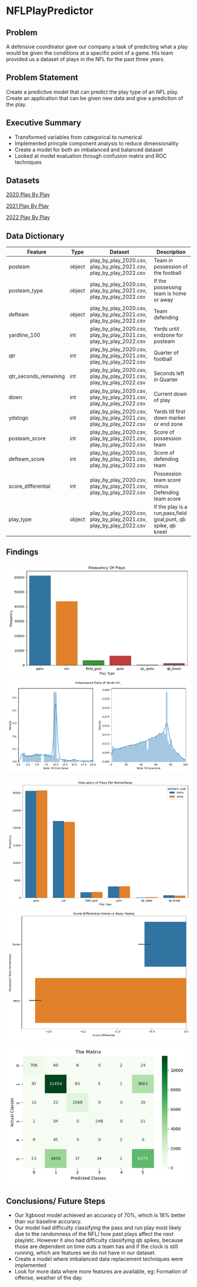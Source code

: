 # NFLPlayPredictor

## Problem
A defensive coordinator gave our company a task of predicting what a play would be given the conditions at a specific point of a game. His team provided us a dataset of plays in the NFL for the past three years.

## Problem Statement
Create a predictive model that can predict the play type of an NFL play. Create an application that can be given new data and give a prediction of the play.


## Executive Summary
* Transformed variables from categorical to numerical
* Implemented princple component analysis to reduce dimensionality
* Create a model for both an imbalanced and balanced dataset
* Looked at model evaluation through confusion matrix and ROC techniques

## Datasets
[2020 Play By Play](./data/play-by-play-2020.csv)

[2021 Play By Play](./data/play-by-play-2021.csv)

[2022 Play By Play](./data/play-by-play-2022.csv)

## Data Dictionary
|Feature|Type|Dataset|Description|
|---|---|---|---|
|posteam|object|play_by_play_2020.csv, play_by_play_2021.csv, play_by_play_2022.csv|Team in possession of the football|
|posteam_type|object|play_by_play_2020.csv, play_by_play_2021.csv, play_by_play_2022.csv|If the possessing team is home or away|
|defteam|object|play_by_play_2020.csv, play_by_play_2021.csv, play_by_play_2022.csv|Team defending|
|yardline_100|int|play_by_play_2020.csv, play_by_play_2021.csv, play_by_play_2022.csv|Yards until endzone for posteam|
|qtr|int|play_by_play_2020.csv, play_by_play_2021.csv, play_by_play_2022.csv|Quarter of football|
|qtr_seconds_remaining|int|play_by_play_2020.csv, play_by_play_2021.csv, play_by_play_2022.csv|Seconds left in Quarter|
|down|int|play_by_play_2020.csv, play_by_play_2021.csv, play_by_play_2022.csv|Current down of play|
|ydstogo|int|play_by_play_2020.csv, play_by_play_2021.csv, play_by_play_2022.csv|Yards till first down marker or end zone|
|posteam_score|int|play_by_play_2020.csv, play_by_play_2021.csv, play_by_play_2022.csv|Score of possession team|
|defteam_score|int|play_by_play_2020.csv, play_by_play_2021.csv, play_by_play_2022.csv|Score of defending team|
|score_differential|int|play_by_play_2020.csv, play_by_play_2021.csv, play_by_play_2022.csv|Possession team score minus Defending team score|
|play_type|object|play_by_play_2020.csv, play_by_play_2021.csv, play_by_play_2022.csv|If the play is a run,pass,field goal,punt, qb spike, qb kneel|


## Findings
![plot](./images/edavisuals/Plays.png)
![plot](./images/edavisuals/ImbalancedDataYards.png)

![plot](./images/edavisuals/HomeAway.png)
![plot](./images/edavisuals/ScoreHomeAway.png)

![plot](./images/edavisuals/Matrix.png)

## Conclusions/ Future Steps
* Our Xgboost model achieved an accuracy of 70%, which is 18% better than our baseline accuracy.
* Our model had difficulty classifying the pass and run play most likely due to the randomness of the NFL/ how past plays affect the next play/etc. However it also had difficulty classifying qb spikes, because those are dependent on time outs a team has and if the clock is still running, which are features we do not have in our dataset.
* Create a model where imbalanced data replacement techniques were implemented
* Look for more data where more features are available, eg: Formation of offense, weather of the day.

